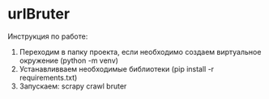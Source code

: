 # urlBruter

Инструкция по работе:
  1) Переходим в папку проекта, если необходимо создаем виртуальное окружение (python -m venv)
  2) Устанавливваем необходимые библиотеки (pip install -r requirements.txt)
  3) Запускаем: scrapy crawl bruter
